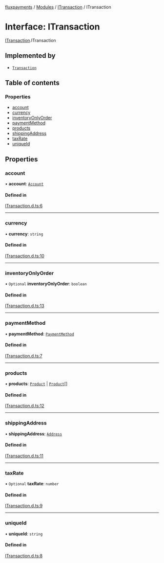 [fluxpayments](../README.md) / [Modules](../modules.md) / [ITransaction](../modules/ITransaction.md) / ITransaction

# Interface: ITransaction

[ITransaction](../modules/ITransaction.md).ITransaction

## Implemented by

- [`Transaction`](../classes/Transaction.Transaction.md)

## Table of contents

### Properties

- [account](ITransaction.ITransaction.md#account)
- [currency](ITransaction.ITransaction.md#currency)
- [inventoryOnlyOrder](ITransaction.ITransaction.md#inventoryonlyorder)
- [paymentMethod](ITransaction.ITransaction.md#paymentmethod)
- [products](ITransaction.ITransaction.md#products)
- [shippingAddress](ITransaction.ITransaction.md#shippingaddress)
- [taxRate](ITransaction.ITransaction.md#taxrate)
- [uniqueId](ITransaction.ITransaction.md#uniqueid)

## Properties

### account

• **account**: [`Account`](../classes/Account.Account.md)

#### Defined in

[ITransaction.d.ts:6](https://github.com/fluxpayments1/fluxpayments_api_ts/blob/3394152158dd43f18588d9c384fec29555be592f/src/types/flux_types/ITransaction.d.ts#L6)

___

### currency

• **currency**: `string`

#### Defined in

[ITransaction.d.ts:10](https://github.com/fluxpayments1/fluxpayments_api_ts/blob/3394152158dd43f18588d9c384fec29555be592f/src/types/flux_types/ITransaction.d.ts#L10)

___

### inventoryOnlyOrder

• `Optional` **inventoryOnlyOrder**: `boolean`

#### Defined in

[ITransaction.d.ts:13](https://github.com/fluxpayments1/fluxpayments_api_ts/blob/3394152158dd43f18588d9c384fec29555be592f/src/types/flux_types/ITransaction.d.ts#L13)

___

### paymentMethod

• **paymentMethod**: [`PaymentMethod`](../classes/PaymentMethod.PaymentMethod.md)

#### Defined in

[ITransaction.d.ts:7](https://github.com/fluxpayments1/fluxpayments_api_ts/blob/3394152158dd43f18588d9c384fec29555be592f/src/types/flux_types/ITransaction.d.ts#L7)

___

### products

• **products**: [`Product`](../classes/Product.Product.md) \| [`Product`](../classes/Product.Product.md)[]

#### Defined in

[ITransaction.d.ts:12](https://github.com/fluxpayments1/fluxpayments_api_ts/blob/3394152158dd43f18588d9c384fec29555be592f/src/types/flux_types/ITransaction.d.ts#L12)

___

### shippingAddress

• **shippingAddress**: [`Address`](../classes/Address.Address.md)

#### Defined in

[ITransaction.d.ts:11](https://github.com/fluxpayments1/fluxpayments_api_ts/blob/3394152158dd43f18588d9c384fec29555be592f/src/types/flux_types/ITransaction.d.ts#L11)

___

### taxRate

• `Optional` **taxRate**: `number`

#### Defined in

[ITransaction.d.ts:9](https://github.com/fluxpayments1/fluxpayments_api_ts/blob/3394152158dd43f18588d9c384fec29555be592f/src/types/flux_types/ITransaction.d.ts#L9)

___

### uniqueId

• **uniqueId**: `string`

#### Defined in

[ITransaction.d.ts:8](https://github.com/fluxpayments1/fluxpayments_api_ts/blob/3394152158dd43f18588d9c384fec29555be592f/src/types/flux_types/ITransaction.d.ts#L8)
